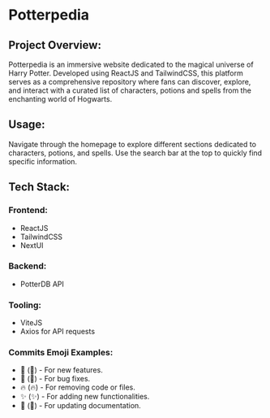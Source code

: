 # Potterpedia

## Project Overview:

Potterpedia is an immersive website dedicated to the magical universe of Harry Potter. Developed using ReactJS and TailwindCSS, this platform serves as a comprehensive repository where fans can discover, explore, and interact with a curated list of characters, potions and spells from the enchanting world of Hogwarts.

## Usage:
Navigate through the homepage to explore different sections dedicated to characters, potions, and spells. Use the search bar at the top to quickly find specific information.

## Tech Stack:
### Frontend:
- ReactJS
- TailwindCSS
- NextUI
### Backend:
- PotterDB API
### Tooling:
- ViteJS
- Axios for API requests

### Commits Emoji Examples:

- 🚀 (:rocket:) - For new features.
- 🐛 (:bug:) - For bug fixes.
- 🔥 (:fire:) - For removing code or files.
- ✨ (:sparkles:) - For adding new functionalities.
- 📝 (:memo:) - For updating documentation.